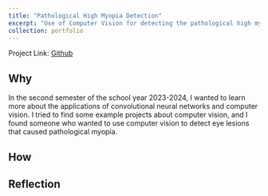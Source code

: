 ```yaml
---
title: "Pathological High Myopia Detection"
excerpt: "Use of Computer Vision for detecting the pathological high myopia<br/><img src='/images/PMD_pic.png'>"
collection: portfolio
---
```

Project Link: [Github](https://github.com/Cx33032/pathological-myopia-detection)

## Why
In the second semester of the school year 2023-2024, I wanted to learn more about the applications of convolutional neural networks and computer vision. I tried to find some example projects about computer vision, and I found someone who wanted to use computer vision to detect eye lesions that caused pathological myopia. 

## How

## Reflection